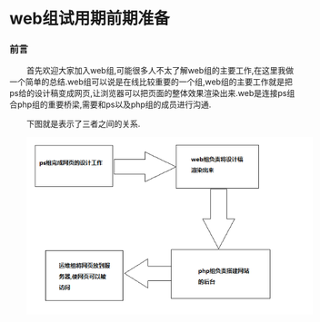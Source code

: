 web组试用期前期准备
=================
### 前言<br>
<div style="text-indent:30px">
 <p>首先欢迎大家加入web组,可能很多人不太了解web组的主要工作,在这里我做一个简单的总结.web组可以说是在线比较重要的一个组,web组的主要工作就是把ps给的设计稿变成网页,让浏览器可以把页面的整体效果渲染出来.web是连接ps组合php组的重要桥梁,需要和ps以及php组的成员进行沟通.</p>
 <p>下图就是表示了三者之间的关系.</p>
</div>

<div style="text-indent:30px">
 <img src="images/1.png">
</div>


